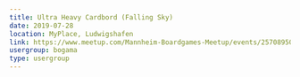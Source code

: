 ```yaml
---
title: Ultra Heavy Cardbord (Falling Sky)
date: 2019-07-28
location: MyPlace, Ludwigshafen
link: https://www.meetup.com/Mannheim-Boardgames-Meetup/events/257089501/
usergroup: bogama
type: usergroup
---
```

